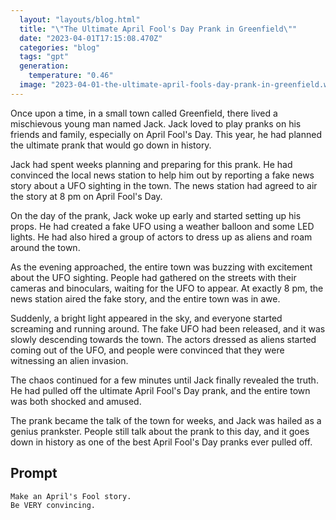 ```yaml
---
  layout: "layouts/blog.html"
  title: "\"The Ultimate April Fool's Day Prank in Greenfield\""
  date: "2023-04-01T17:15:08.470Z"
  categories: "blog"
  tags: "gpt"
  generation: 
    temperature: "0.46"
  image: "2023-04-01-the-ultimate-april-fools-day-prank-in-greenfield.webp"
---
```

Once upon a time, in a small town called Greenfield, there lived a mischievous young man named Jack. Jack loved to play pranks on his friends and family, especially on April Fool's Day. This year, he had planned the ultimate prank that would go down in history.

Jack had spent weeks planning and preparing for this prank. He had convinced the local news station to help him out by reporting a fake news story about a UFO sighting in the town. The news station had agreed to air the story at 8 pm on April Fool's Day.

On the day of the prank, Jack woke up early and started setting up his props. He had created a fake UFO using a weather balloon and some LED lights. He had also hired a group of actors to dress up as aliens and roam around the town.

As the evening approached, the entire town was buzzing with excitement about the UFO sighting. People had gathered on the streets with their cameras and binoculars, waiting for the UFO to appear. At exactly 8 pm, the news station aired the fake story, and the entire town was in awe.

Suddenly, a bright light appeared in the sky, and everyone started screaming and running around. The fake UFO had been released, and it was slowly descending towards the town. The actors dressed as aliens started coming out of the UFO, and people were convinced that they were witnessing an alien invasion.

The chaos continued for a few minutes until Jack finally revealed the truth. He had pulled off the ultimate April Fool's Day prank, and the entire town was both shocked and amused.

The prank became the talk of the town for weeks, and Jack was hailed as a genius prankster. People still talk about the prank to this day, and it goes down in history as one of the best April Fool's Day pranks ever pulled off.


## Prompt
```markdown
Make an April's Fool story.
Be VERY convincing.
```
